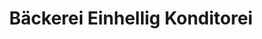 ---
title: "Bäckerei Einhellig Konditorei"
url: /deggendorf/baeckerei-einhellig-konditorei/
shop: Bäckerei
---